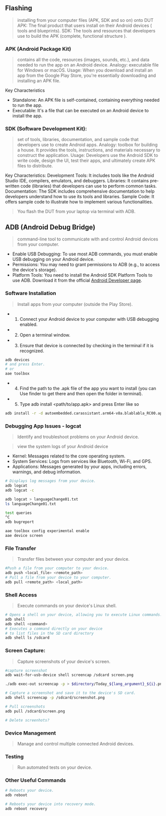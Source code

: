 ## Flashing 
> installing from your computer files (APK, SDK and so on) onto DUT
APK: The final product that users install on their Android devices ( tools and blueprints).
SDK: The tools and resources that developers use to build the APK (complete, functional structure ).

### APK (Android Package Kit)
> contains all the code, resources (images, sounds, etc.), and data needed to run the app on an Android device.
> Analogy: executable file for Windows or macOS.
> Usage: When you download and install an app from the Google Play Store, you're essentially downloading and installing an APK file.

Key Characteristics
* Standalone: An APK file is self-contained, containing everything needed to run the app.
* Executable: It's a file that can be executed on an Android device to install the app.

### SDK (Software Development Kit):
> set of tools, libraries, documentation, and sample code that developers use to create Android apps.
> Analogy: toolbox for building a house. It provides the tools, instructions, and materials necessary to construct the application.
> Usage: Developers use the Android SDK to write code, design the UI, test their apps, and ultimately create APK files to distribute.

Key Characteristics:
Development Tools: It includes tools like the Android Studio IDE, compilers, emulators, and debuggers.
Libraries: It contains pre-written code (libraries) that developers can use to perform common tasks.
Documentation: The SDK includes comprehensive documentation to help developers understand how to use its tools and libraries.
Sample Code: It offers sample code to illustrate how to implement various functionalities.

> You flash the DUT from your laptop via terminal with ADB.

## ADB (Android Debug Bridge) 

> command-line tool to communicate with and control Android devices from your computer. 

* Enable USB Debugging: To use most ADB commands, you must enable USB debugging on your Android device.
* Permissions: You may need to grant permissions to ADB (e.g., to access the device's storage).
* Platform Tools: You need to install the Android SDK Platform Tools to use ADB. Download it from the official [Android Developer page](https://developer.android.com/tools/releases/platform-tools).

### Software Installation
> Install apps from your computer (outside the Play Store).

* 1. Connect your Android device to your computer with USB debugging enabled.
* 2. Open a terminal window.
* 3. Ensure that device is connected by checking in the terminal if it is recognized.

```bash
adb devices
# and press Enter.
# or 
aae toolbox
```

* 4. Find the path to the .apk file of the app you want to install (you can Use finder to get there and then open the folder in terminal).
* 5. Type adb install <path/to/app.apk> and press Enter like so

```bash
adb install -r -d autoembedded.carassistant.arm64-v8a.blablabla_RC00.apk
```

### Debugging App Issues - logcat
> Identify and troubleshoot problems on your Android device.

> view the system logs of your Android device
* Kernel: Messages related to the core operating system.
* System Services: Logs from services like Bluetooth, Wi-Fi, and GPS.
* Applications: Messages generated by your apps, including errors, warnings, and debug information.

```bash
# Displays log messages from your device.
adb logcat
adb logcat -c

adb logcat > languageChange01.txt
ls languageChange01.txt

test queries
^C
adb bugreport
```

```bash
aae toolbox config experimental enable
aae device screen
```

### File Transfer
> Transfer files between your computer and your device.

```bash
#Push a file from your computer to your device.
adb push <local_file> <remote_path>
# Pull a file from your device to your computer.
adb pull <remote_path> <local_path>
```

### Shell Access
> Execute commands on your device's Linux shell.

```bash
# Opens a shell on your device, allowing you to execute Linux commands.
adb shell
adb shell <command>
# Executes a command directly on your device 
# to list files in the SD card directory
adb shell ls /sdcard 
```
### Screen Capture:
> Capture screenshots of your device's screen.

```bash
#capture screenshot
adb wait-for-usb-device shell screencap /sdcard screen.png

./adb exec-out screencap -p > $directory/Today_${lang_argument}_${i}.png 

# Capture a screenshot and save it to the device's SD card.
adb shell screencap -p /sdcard/screenshot.png 

# Pull screenshots
adb pull /sdcard/screen.png

# Delete screenhots?

```

### Device Management
> Manage and control multiple connected Android devices.

### Testing
> Run automated tests on your device.

### Other Useful Commands

```bash
# Reboots your device.
adb reboot 

# Reboots your device into recovery mode.
adb reboot recovery
```
